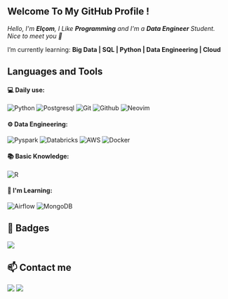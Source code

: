 ## Welcome To My GitHub Profile !

*Hello, I'm **Elçom**, I Like **Programming** and I'm a **Data Engineer** Student.*<br/>
*Nice to meet you 👋*

I’m currently learning: **Big Data | SQL | Python | Data Engineering | Cloud**


## Languages and Tools

#### 💻 Daily use:
![Python](https://img.shields.io/badge/-Python-black?style=for-the-badge&logo=Python&logoColor=yellow)
![Postgresql](https://img.shields.io/badge/-Potgresql-black?style=for-the-badge&logo=Postgresql)
![Git](https://img.shields.io/badge/-Git-black?style=for-the-badge&logo=Git)
![Github](https://img.shields.io/badge/-Github-black?style=for-the-badge&logo=Github)
![Neovim](https://img.shields.io/badge/-Neovim-black?style=for-the-badge&logo=Neovim)

#### ⚙️ Data Engineering:
![Pyspark](https://img.shields.io/badge/-Pyspark-black?style=for-the-badge&logo=Apache-Spark)
![Databricks](https://img.shields.io/badge/-Databricks-black?style=for-the-badge&logo=Databricks)
![AWS](https://img.shields.io/badge/-AWS-black?style=for-the-badge&logo=Amazon-AWS&logoColor=yellow)
![Docker](https://img.shields.io/badge/-Docker-black?style=for-the-badge&logo=Docker)

#### 📚 Basic Knowledge:
![R](https://img.shields.io/badge/-R-black?style=for-the-badge&logo=R)

#### 🌱 I'm Learning:
![Airflow](https://img.shields.io/badge/-Airflow-black?style=for-the-badge&logo=Apache-Airflow)
![MongoDB](https://img.shields.io/badge/-MongoDB-black?style=for-the-badge&logo=MongoDB)

## 🏅 Badges
<a href="https://www.hackerrank.com/elcomj31" target="_blank"><img src="https://img.shields.io/badge/-Hackerrank-black?style=for-the-badge&logo=Hackerrank" /></a>

## 📫 Contact me
<a href="https://www.linkedin.com/in/elcom-junior/" target="_blank"><img src="https://img.shields.io/badge/-Linkedin-black?style=for-the-badge&logo=Linkedin&logoColor=blue" /></a>
<a href="mailto:elcomj31@gmail.com"><img src="https://img.shields.io/badge/-Gmail-black?style=for-the-badge&logo=Gmail" /></a>
